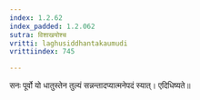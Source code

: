 ```yaml
---
index: 1.2.62
index_padded: 1.2.062
sutra: विशाखयोश्च
vritti: laghusiddhantakaumudi
vrittiindex: 745

---
```

सनः पूर्वो यो धातुस्तेन तुल्यं सन्नन्तादप्यात्मनेपदं स्यात्। एदिधिष्यते॥